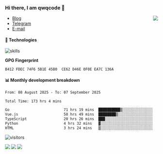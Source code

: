 <!--![](https://user-images.githubusercontent.com/22412567/89914023-fb3a6e80-dc26-11ea-82ba-5ed80e2ffb69.jpg)-->

### Hi there, I am qwqcode 👋

<img src="https://github-readme-stats.mrdulin.vercel.app/api?username=qwqcode&count_private=true&show_icons=true&hide_border=true&icon_color=586069&title_color=0366d6" align="right">

- [Blog](https://qwqaq.com/)
- [Telegram](https://t.me/qwqcode)
- [E-mail](mailto:qwqcode@gmail.com)

#### 🔧 Technologies

![skills](https://skillicons.dev/icons?i=go,ts,cs,js,java,php,py,regex,docker,git,svelte,sass,vue,nuxtjs,webpack,vite,laravel,electron,redis,vscode,visualstudio,idea,androidstudio,figma,ai,ps,pr,powershell,vim,bash&theme=light)

**GPG Fingerprint**

```
B412 FDEC 74F6 5B1E 45B0  CE62 D46E 0F0E EA7C 136A
```

#### 📊 Monthly development breakdown

<!--START_SECTION:waka-->

```txt
From: 08 August 2025 - To: 07 September 2025

Total Time: 173 hrs 4 mins

Go                         71 hrs 19 mins  ██████████▒░░░░░░░░░░░░░░   41.21 %
Vue.js                     58 hrs 49 mins  ████████▒░░░░░░░░░░░░░░░░   33.99 %
TypeScript                 20 hrs 26 mins  ███░░░░░░░░░░░░░░░░░░░░░░   11.81 %
Python                     4 hrs 32 mins   ▓░░░░░░░░░░░░░░░░░░░░░░░░   02.62 %
HTML                       3 hrs 24 mins   ▒░░░░░░░░░░░░░░░░░░░░░░░░   01.97 %
```

<!--END_SECTION:waka-->

![visitors](https://visitor-badge.laobi.icu/badge?page_id=qwqcode.visitor-badge)

<p>
  <img src="https://api.githubtrends.io/user/svg/qwqcode/langs?time_range=one_year&theme=classic" />
  <img src="https://api.githubtrends.io/user/svg/qwqcode/repos?time_range=one_year&theme=classic" />
  <img src="https://github-readme-stats.vercel.app/api/top-langs?username=qwqcode&show_icons=true&locale=en&layout=compact&hide=html&langs_count=20" />
</p>
